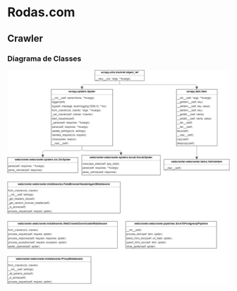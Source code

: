 # Rodas.com

## Crawler
### Diagrama de Classes

![Diagrama de Classes](/docs/crawler-diagrama_classes.png)

